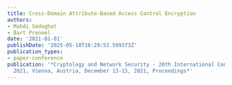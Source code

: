 ```yaml
---
title: Cross-Domain Attribute-Based Access Control Encryption
authors:
- Mahdi Sedaghat
- Bart Preneel
date: '2021-01-01'
publishDate: '2025-05-18T16:29:53.599373Z'
publication_types:
- paper-conference
publication: '*Cryptology and Network Security - 20th International Conference, CANS
  2021, Vienna, Austria, December 13-15, 2021, Proceedings*'
---
```

